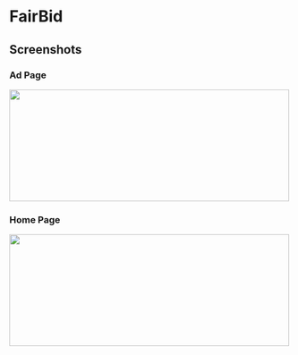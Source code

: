 # FairBid

## Screenshots
<p float="left">
  <h3>Ad Page</h3>
<img src="screenshot/ad.jpg" width="500" height="200"/>
  <h3>Home Page</h3>
 <img src="screenshot/home.jpg" width="500" height="200"/>
</p>
